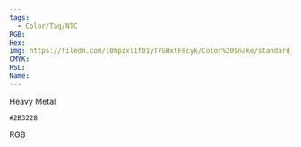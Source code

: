 ```yaml
---
tags:
  - Color/Tag/NTC
RGB:
Hex:
img: https://filedn.com/l0hpzxl1f01yT7GHxtF8cyk/Color%20Snake/standard_csv_to_svg/%23/2B3228.svg
CMYK:
HSL:
Name:
---
```

Heavy Metal
```palette
#2B3228
```
RGB
